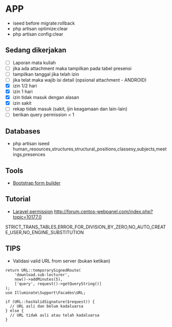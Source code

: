 # APP

-   iseed before migrate:rollback
-   php artisan optimize:clear
-   php artisan config:clear

## Sedang dikerjakan

-   [ ] Laporan mata kuliah
-   [ ] jika ada attachment maka tampilkan pada tabel presensi
-   [ ] tampilkan tanggal jika telah izin
-   [ ] jika telat maka wajib isi detail (opsional attachment - ANDROID)
-   [x] izin 1/2 hari
-   [x] izin 1 hari
-   [x] izin tidak masuk dengan alasan
-   [x] izin sakit
-   [ ] rekap tidak masuk (sakit, ijin keagamaan dan lain-lain)
-   [ ] berikan query permission = 1

## Databases

-   php artisan iseed human_resources,structures,structural_positions,classesy,subjects,meetings,presences

## Tools

-   [Bootstrap form builder](https://startbootstrap.com/sb-form-builder)

## Tutorial

-   [Laravel permission](https://imansugirman.com/menggunakan-laravel-permission-dari-spatie)
    http://forum.centos-webpanel.com/index.php?topic=10177.0

STRICT_TRANS_TABLES,ERROR_FOR_DIVISION_BY_ZERO,NO_AUTO_CREATE_USER,NO_ENGINE_SUBSTITUTION

## TIPS

-   Validasi valid URL from server (bukan ketikan)

```
return URL::temporarySignedRoute(
    'download.sub-lecturer',
    now()->addMinutes(5),
    ['query', request()->getQueryString()]
);
use Illuminate\Support\Facades\URL;

if (URL::hasValidSignature($request)) {
  // URL asli dan belum kadaluarsa
} else {
  // URL tidak asli atau telah kadaluarsa
}
```
